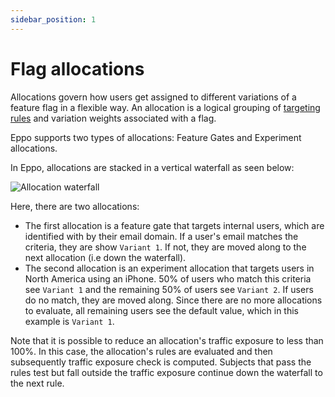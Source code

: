 ```yaml
---
sidebar_position: 1
---
```


# Flag allocations

Allocations govern how users get assigned to different variations of a feature flag in a flexible way.
An allocation is a logical grouping of [targeting rules](/feature-flagging/concepts/targeting) and variation weights associated with a flag.

Eppo supports two types of allocations: Feature Gates and Experiment allocations.

In Eppo, allocations are stacked in a vertical waterfall as seen below:

![Allocation waterfall](/img/feature-flagging/waterfall.png)

Here, there are two allocations:

- The first allocation is a feature gate that targets internal users, which are identified with by their email domain. If a user's email matches the criteria, they are show `Variant 1`. If not, they are moved along to the next allocation (i.e down the waterfall).
- The second allocation is an experiment allocation that targets users in North America using an iPhone. 50% of users who match this criteria see `Variant 1` and the remaining 50% of users see `Variant 2`. If users do no match, they are moved along. Since there are no more allocations to evaluate, all remaining users see the default value, which in this example is `Variant 1`.

Note that it is possible to reduce an allocation's traffic exposure to less than 100%. In this case, the allocation's rules are evaluated and then subsequently traffic exposure check is computed. Subjects that pass the rules test but fall outside the traffic exposure continue down the waterfall to the next rule.
